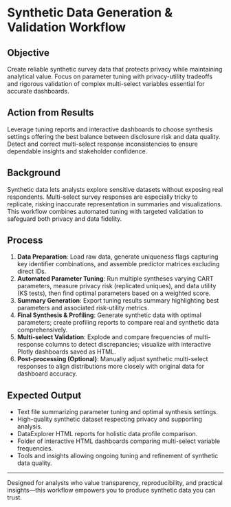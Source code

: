 # Synthetic Data Generation & Validation Workflow

## Objective
Create reliable synthetic survey data that protects privacy while maintaining analytical value. Focus on parameter tuning with privacy-utility tradeoffs and rigorous validation of complex multi-select variables essential for accurate dashboards.

## Action from Results
Leverage tuning reports and interactive dashboards to choose synthesis settings offering the best balance between disclosure risk and data quality. Detect and correct multi-select response inconsistencies to ensure dependable insights and stakeholder confidence.

## Background
Synthetic data lets analysts explore sensitive datasets without exposing real respondents. Multi-select survey responses are especially tricky to replicate, risking inaccurate representation in summaries and visualizations. This workflow combines automated tuning with targeted validation to safeguard both privacy and data fidelity.

## Process
1. **Data Preparation**: Load raw data, generate uniqueness flags capturing key identifier combinations, and assemble predictor matrices excluding direct IDs.
2. **Automated Parameter Tuning**: Run multiple syntheses varying CART parameters, measure privacy risk (replicated uniques), and data utility (KS tests), then find optimal parameters based on a weighted score.
3. **Summary Generation**: Export tuning results summary highlighting best parameters and associated risk-utility metrics.
4. **Final Synthesis & Profiling**: Generate synthetic data with optimal parameters; create profiling reports to compare real and synthetic data comprehensively.
5. **Multi-select Validation**: Explode and compare frequencies of multi-response columns to detect discrepancies; visualize with interactive Plotly dashboards saved as HTML.
6. **Post-processing (Optional)**: Manually adjust synthetic multi-select responses to align distributions more closely with original data for dashboard accuracy.

## Expected Output
- Text file summarizing parameter tuning and optimal synthesis settings.
- High-quality synthetic dataset respecting privacy and supporting analysis.
- DataExplorer HTML reports for holistic data profile comparison.
- Folder of interactive HTML dashboards comparing multi-select variable frequencies.
- Tools and insights allowing ongoing tuning and refinement of synthetic data quality.

---

Designed for analysts who value transparency, reproducibility, and practical insights—this workflow empowers you to produce synthetic data you can trust.
